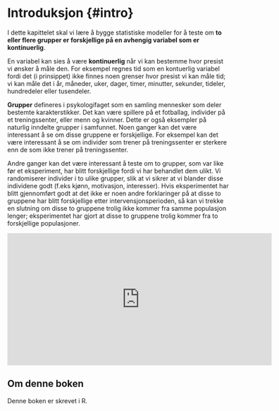 # Introduksjon {#intro}

I dette kapittelet skal vi lære å bygge statistiske modeller for å teste om **to eller flere grupper er forskjellige på en avhengig variabel som er kontinuerlig**. 

En variabel kan sies å være **kontinuerlig** når vi kan bestemme hvor presist vi ønsker å måle den. For eksempel regnes tid som en kontuerlig variabel fordi det (i prinsippet) ikke finnes noen grenser hvor presist vi kan måle tid; vi kan måle det i år, måneder, uker, dager, timer, minutter, sekunder, tideler, hundredeler eller tusendeler.

**Grupper** defineres i psykologifaget som en samling mennesker som deler bestemte karakterstikker. Det kan være spillere på et fotballag, individer på et treningssenter, eller menn og kvinner. Dette er også eksempler på naturlig inndelte grupper i samfunnet. Noen ganger kan det være interessant å se om disse gruppene er forskjellige. For eksempel kan det være interessant å se om individer som trener på treningssenter er sterkere enn de som ikke trener på treningssenter.

Andre ganger kan det være interessant å teste om to grupper, som var like før et eksperiment, har blitt forskjellige fordi vi har behandlet dem ulikt. Vi randomiserer individer i to ulike grupper, slik at vi sikrer at vi blander disse individene godt (f.eks kjønn, motivasjon, interesser). Hvis eksperimentet har blitt gjennomført godt at det ikke er noen andre forklaringer på at disse to gruppene har blitt forskjellige etter intervensjonsperioden, så kan vi trekke en slutning om disse to gruppene trolig ikke kommer fra samme populasjon lenger; eksperimentet har gjort at disse to gruppene trolig kommer fra to forskjellige populasjoner. 

<iframe width="600" height="300" src="https://www.youtube.com/embed/jV5d3V31PCA" title="YouTube video player" frameborder="0" allow="accelerometer; autoplay; clipboard-write; encrypted-media; gyroscope; picture-in-picture" allowfullscreen></iframe>

## Om denne boken
Denne boken er skrevet i R.
